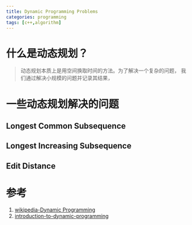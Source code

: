 ```yaml
---
title: Dynamic Programming Problems
categories: programming
tags: [c++,algorithm]
---
```


# 什么是动态规划？

> 动态规划本质上是用空间换取时间的方法。为了解决一个复杂的问题， 我们通过解决小规模的问题并记录其结果，


# 一些动态规划解决的问题

## Longest Common Subsequence

## Longest Increasing Subsequence

## Edit Distance

# 参考

1. [wikipedia-Dynamic Programming](https://en.wikipedia.org/wiki/Dynamic_programming)   
2. [introduction-to-dynamic-programming](http://20bits.com/article/introduction-to-dynamic-programming)  

 
